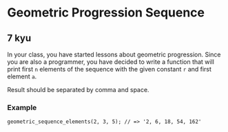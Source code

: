 # Geometric Progression Sequence
## 7 kyu

In your class, you have started lessons about geometric progression. Since you are also a programmer, you have decided to write a function that will print first `n` elements of the sequence with the given constant `r` and first element `a`.

Result should be separated by comma and space.

### Example
```
geometric_sequence_elements(2, 3, 5); // => '2, 6, 18, 54, 162'
```
